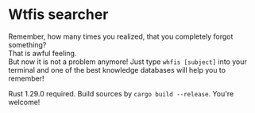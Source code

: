 # Wtfis searcher

Remember, how many times you realized, that you completely forgot something?  
That is awful feeling.  
But now it is not a problem anymore!
Just type `whfis [subject]` into your terminal and one of the best knowledge databases will help you to remember!  

Rust 1.29.0 required.
Build sources by `cargo build --release`.
You're welcome!
